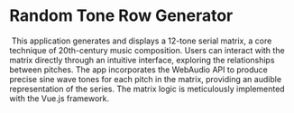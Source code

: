 # Random Tone Row Generator
​
This application generates and displays a 12-tone serial matrix, a core technique of 20th-century music composition. Users can interact with the matrix directly through an intuitive interface, exploring the relationships between pitches. The app incorporates the WebAudio API to produce precise sine wave tones for each pitch in the matrix, providing an audible representation of the series. The matrix logic is meticulously implemented with the Vue.js framework.
​
